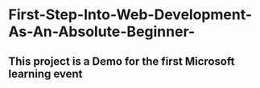 # First-Step-Into-Web-Development-As-An-Absolute-Beginner-

<h2>This project is a Demo for the first Microsoft learning event </h2>
